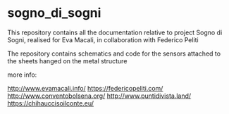 # sogno_di_sogni

This repository contains all the documentation relative to project Sogno di Sogni, realised for Eva Macali, in collaboration with Federico Peliti

The repository contains schematics and code for the sensors attached to the sheets hanged on the metal structure

more info:

http://www.evamacali.info/
https://federicopeliti.com/
http://www.conventobolsena.org/
http://www.puntidivista.land/
https://chihauccisoilconte.eu/
